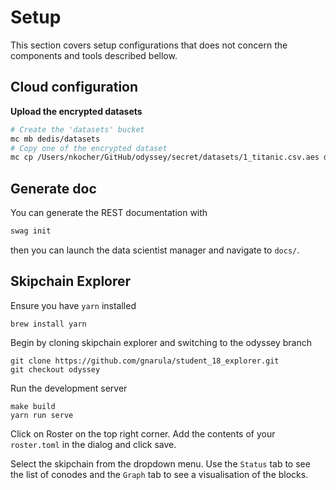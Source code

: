 # Setup

This section covers setup configurations that does not concern the components
and tools described bellow.

## Cloud configuration

**Upload the encrypted datasets**

```bash
# Create the 'datasets' bucket
mc mb dedis/datasets
# Copy one of the encrypted dataset
mc cp /Users/nkocher/GitHub/odyssey/secret/datasets/1_titanic.csv.aes dedis/datasets
```

## Generate doc

You can generate the REST documentation with

```bash
swag init
```

then you can launch the data scientist manager and navigate to `docs/`.

## Skipchain Explorer

Ensure you have `yarn` installed

```
brew install yarn
```

Begin by cloning skipchain explorer and switching to the odyssey branch

```
git clone https://github.com/gnarula/student_18_explorer.git
git checkout odyssey
```

Run the development server

```
make build
yarn run serve
```

Click on Roster on the top right corner. Add the contents of your `roster.toml` in the dialog and click save.

Select the skipchain from the dropdown menu. Use the `Status` tab to see the list of conodes and the `Graph` tab to see a visualisation of the blocks.